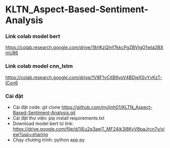 # KLTN_Aspect-Based-Sentiment-Analysis
### Link colab model bert
https://colab.research.google.com/drive/18rIKzQInf7kkcPgZBVIgO1wIa2BXmU86
### Link colab model cnn_lstm
https://colab.research.google.com/drive/1V8F1yCjtB9voV4BDjeXSvYvKzT-ICon6
### Cài đặt
- Cài đặt code: git clone https://github.com/mylinh01/KLTN_Aspect-Based-Sentiment-Analysis.git
- Cài đặt thư viện: pip install requirements.txt
- Download model bert từ link: https://drive.google.com/file/d/1jEu2q3aejT_MF24ik3l8KyV8paJrcn7v/view?usp=sharing
- Chạy chương trình: python app.py
